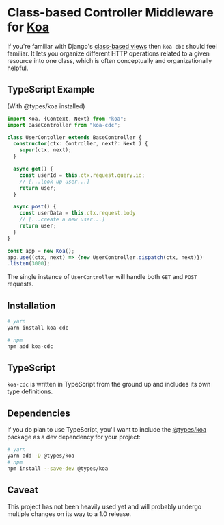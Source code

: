 # Class-based Controller Middleware for [Koa](https://koajs.com)

If you're familiar with Django's [class-based views](https://docs.djangoproject.com/en/4.1/topics/class-based-views/) then `koa-cbc` should feel familiar. It lets you organize different HTTP operations related to a given resource into one class, which is often conceptually and organizationally helpful.

## TypeScript Example

(With @types/koa installed)

```TypeScript
import Koa, {Context, Next} from "koa";
import BaseController from "koa-cdc";

class UserContoller extends BaseController {
  constructor(ctx: Controller, next?: Next ) {
    super(ctx, next);
  }

  async get() {
    const userId = this.ctx.request.query.id;
    // [...look up user...]
    return user;
  }

  async post() {
    const userData = this.ctx.request.body
    // [...create a new user...]
    return user;
  }
}

const app = new Koa();
app.use((ctx, next) => {new UserController.dispatch(ctx, next)})
.listen(3000);
```

The single instance of `UserController` will handle both `GET` and `POST` requests.

## Installation

```Bash
# yarn
yarn install koa-cdc

# npm
npm add koa-cdc
```

## TypeScript

`koa-cdc` is written in TypeScript from the ground up and includes its own type definitions.

## Dependencies

If you do plan to use TypeScript, you'll want to include the [@types/koa](https://www.npmjs.com/package/@types/koa) package as a dev dependency for your project:

```Bash
# yarn
yarn add -D @types/koa
# npm
npm install --save-dev @types/koa
```

## Caveat

This project has not been heavily used yet and will probably undergo multiple changes on its way to a 1.0 release.

